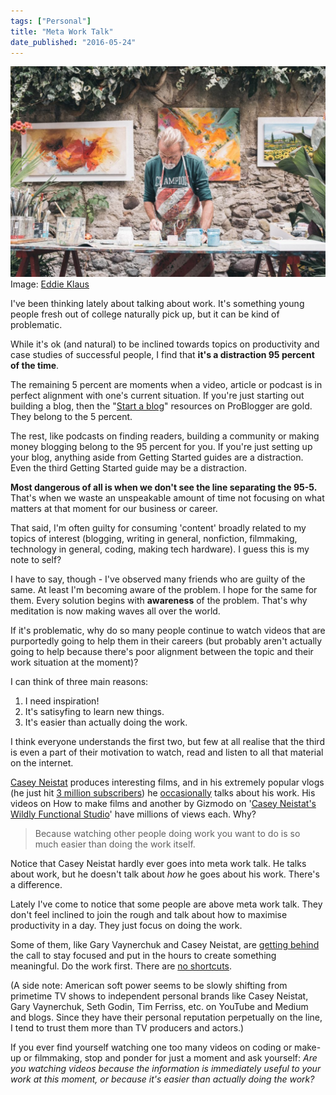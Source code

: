 ```yaml
---
tags: ["Personal"]
title: "Meta Work Talk"
date_published: "2016-05-24"
---
```


![man working with his hands](images/man-craftsman-1024x683.jpeg) Image: [Eddie Klaus](https://unsplash.com/@eduardo_mekmuffin)

I've been thinking lately about talking about work. It's something young people fresh out of college naturally pick up, but it can be kind of problematic.

While it's ok (and natural) to be inclined towards topics on productivity and case studies of successful people, I find that **it's a distraction 95 percent of the time**.

The remaining 5 percent are moments when a video, article or podcast is in perfect alignment with one's current situation. If you're just starting out building a blog, then the "[Start a blog](http://www.problogger.net/start-a-blog-portal/)" resources on ProBlogger are gold. They belong to the 5 percent.

The rest, like podcasts on finding readers, building a community or making money blogging belong to the 95 percent for you. If you're just setting up your blog, anything aside from Getting Started guides are a distraction. Even the third Getting Started guide may be a distraction.

**Most dangerous of all is when we don't see the line separating the 95-5.** That's when we waste an unspeakable amount of time not focusing on what matters at that moment for our business or career.

That said, I'm often guilty for consuming 'content' broadly related to my topics of interest (blogging, writing in general, nonfiction, filmmaking, technology in general, coding, making tech hardware). I guess this is my note to self?

I have to say, though - I've observed many friends who are guilty of the same. At least I'm becoming aware of the problem. I hope for the same for them. Every solution begins with **awareness** of the problem. That's why meditation is now making waves all over the world.

If it's problematic, why do so many people continue to watch videos that are purportedly going to help them in their careers (but probably aren't actually going to help because there's poor alignment between the topic and their work situation at the moment)?

I can think of three main reasons:

1. I need inspiration!
2. It's satisyfing to learn new things.
3. It's easier than actually doing the work.

I think everyone understands the first two, but few at all realise that the third is even a part of their motivation to watch, read and listen to all that material on the internet.

[Casey Neistat](https://www.youtube.com/watch?v=V6Y-ahQFQDA) produces interesting films, and in his extremely popular vlogs (he just hit [3 million subscribers](https://www.youtube.com/watch?v=_a2GpAq8q8g)) he [occasionally](https://www.youtube.com/watch?v=nLSUrTxquyE) talks about his work. His videos on How to make films and another by Gizmodo on '[Casey Neistat's Wildly Functional Studio](https://www.youtube.com/watch?v=vb60rrtTddQ)' have millions of views each. Why?

> Because watching other people doing work you want to do is so much easier than doing the work itself.

Notice that Casey Neistat hardly ever goes into meta work talk. He talks about work, but he doesn't talk about _how_ he goes about his work. There's a difference.

Lately I've come to notice that some people are above meta work talk. They don't feel inclined to join the rough and talk about how to maximise productivity in a day. They just focus on doing the work.

Some of them, like Gary Vaynerchuk and Casey Neistat, are [getting behind](https://www.youtube.com/watch?v=XrVvFUYtYwI) the call to stay focused and put in the hours to create something meaningful. Do the work first. There are [no shortcuts](https://medium.com/@CaseyNeistat/how-to-travel-the-world-and-get-companies-to-pay-for-it-25aac0bdfd35#.cwj7gc5zp).

(A side note: American soft power seems to be slowly shifting from primetime TV shows to independent personal brands like Casey Neistat, Gary Vaynerchuk, Seth Godin, Tim Ferriss, etc. on YouTube and Medium and blogs. Since they have their personal reputation perpetually on the line, I tend to trust them more than TV producers and actors.)

If you ever find yourself watching one too many videos on coding or make-up or filmmaking, stop and ponder for just a moment and ask yourself: _Are you watching videos because the information is immediately useful to your work at this moment, or because it's easier than actually doing the work?_
